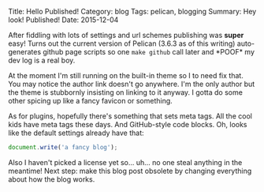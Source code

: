Title: Hello Published!
Category: blog
Tags: pelican, blogging
Summary: Hey look! Published!
Date: 2015-12-04

After fiddling with lots of settings and url schemes publishing was **super** easy! Turns out the current version of Pelican (3.6.3 as of this writing) auto-generates github page scripts so one `make github` call later and \*POOF\* my dev log is a real boy.

At the moment I'm still running on the built-in theme so I to need fix that. You may notice the author link doesn't go anywhere. I'm the only author but the theme is stubbornly insisting on linking to it anyway. I gotta do some other spicing up like a fancy favicon or something.

As for plugins, hopefully there's something that sets meta tags. All the cool kids have meta tags these days. And GitHub-style code blocks. Oh, looks like the default settings already have that:

```javascript
document.write('a fancy blog');
```

Also I haven't picked a license yet so... uh... no one steal anything in the meantime! Next step: make this blog post obsolete by changing everything about how the blog works.
